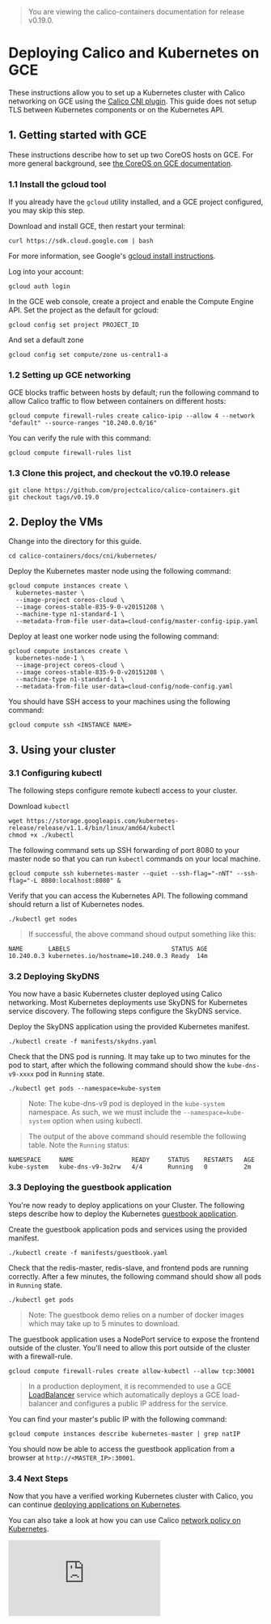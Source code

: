 > You are viewing the calico-containers documentation for release v0.19.0.

# Deploying Calico and Kubernetes on GCE

These instructions allow you to set up a Kubernetes cluster with Calico networking on GCE using the [Calico CNI plugin][calico-cni]. This guide does not setup TLS between Kubernetes components or on the Kubernetes API.

## 1. Getting started with GCE
These instructions describe how to set up two CoreOS hosts on GCE.  For more general background, see
[the CoreOS on GCE documentation][coreos-gce].

### 1.1 Install the gcloud tool
If you already have the `gcloud` utility installed, and a GCE project configured, you may skip this step.

Download and install GCE, then restart your terminal:
```
curl https://sdk.cloud.google.com | bash
```
For more information, see Google's [gcloud install instructions][gcloud-instructions].

Log into your account:
```
gcloud auth login
```

In the GCE web console, create a project and enable the Compute Engine API.
Set the project as the default for gcloud:
```
gcloud config set project PROJECT_ID
```
And set a default zone
```
gcloud config set compute/zone us-central1-a
```

### 1.2 Setting up GCE networking
GCE blocks traffic between hosts by default; run the following command to allow Calico traffic to flow between
containers on different hosts:
```
gcloud compute firewall-rules create calico-ipip --allow 4 --network "default" --source-ranges "10.240.0.0/16"
```
You can verify the rule with this command:
```
gcloud compute firewall-rules list
```

### 1.3 Clone this project, and checkout the v0.19.0 release

    git clone https://github.com/projectcalico/calico-containers.git
    git checkout tags/v0.19.0

## 2. Deploy the VMs
Change into the directory for this guide.
```
cd calico-containers/docs/cni/kubernetes/
```

Deploy the Kubernetes master node using the following command:
```
gcloud compute instances create \
  kubernetes-master \
  --image-project coreos-cloud \
  --image coreos-stable-835-9-0-v20151208 \
  --machine-type n1-standard-1 \
  --metadata-from-file user-data=cloud-config/master-config-ipip.yaml
```

Deploy at least one worker node using the following command:
```
gcloud compute instances create \
  kubernetes-node-1 \
  --image-project coreos-cloud \
  --image coreos-stable-835-9-0-v20151208 \
  --machine-type n1-standard-1 \
  --metadata-from-file user-data=cloud-config/node-config.yaml
```

You should have SSH access to your machines using the following command:
```
gcloud compute ssh <INSTANCE NAME>
```

## 3. Using your cluster
### 3.1 Configuring kubectl
The following steps configure remote kubectl access to your cluster.

Download `kubectl`
```
wget https://storage.googleapis.com/kubernetes-release/release/v1.1.4/bin/linux/amd64/kubectl
chmod +x ./kubectl
```

The following command sets up SSH forwarding of port 8080 to your master node so that you can run `kubectl` commands on your local machine.
```
gcloud compute ssh kubernetes-master --quiet --ssh-flag="-nNT" --ssh-flag="-L 8080:localhost:8080" &
```

Verify that you can access the Kubernetes API.  The following command should return a list of Kubernetes nodes.
```
./kubectl get nodes
```

>If successful, the above command shoud output something like this:
```
NAME       LABELS                            STATUS AGE
10.240.0.3 kubernetes.io/hostname=10.240.0.3 Ready  14m
```

### 3.2 Deploying SkyDNS
You now have a basic Kubernetes cluster deployed using Calico networking.  Most Kubernetes deployments use SkyDNS for Kubernetes service discovery.  The following steps configure the SkyDNS service.

Deploy the SkyDNS application using the provided Kubernetes manifest.
```
./kubectl create -f manifests/skydns.yaml
```

Check that the DNS pod is running. It may take up to two minutes for the pod to start, after which the following command should show the `kube-dns-v9-xxxx` pod in `Running` state.
```
./kubectl get pods --namespace=kube-system
```
> Note: The kube-dns-v9 pod is deployed in the `kube-system` namespace.  As such, we we must include the `--namespace=kube-system` option when using kubectl.

>The output of the above command should resemble the following table.  Note the `Running` status:
```
NAMESPACE     NAME                READY     STATUS    RESTARTS   AGE
kube-system   kube-dns-v9-3o2rw   4/4       Running   0          2m
```

### 3.3 Deploying the guestbook application
You're now ready to deploy applications on your Cluster.  The following steps describe how to deploy the Kubernetes [guestbook application][guestbook].

Create the guestbook application pods and services using the provided manifest.
```
./kubectl create -f manifests/guestbook.yaml
```

Check that the redis-master, redis-slave, and frontend pods are running correctly.  After a few minutes, the following command should show all pods in `Running` state.
```
./kubectl get pods
```
> Note: The guestbook demo relies on a number of docker images which may take up to 5 minutes to download.

The guestbook application uses a NodePort service to expose the frontend outside of the cluster.  You'll need to allow this port outside of the cluster with a firewall-rule.
```
gcloud compute firewall-rules create allow-kubectl --allow tcp:30001
```
> In a production deployment, it is recommended to use a GCE [LoadBalancer][loadbalancers] service which automatically deploys a GCE load-balancer and configures a public IP address for the service.

You can find your master's public IP with the following command:
```
gcloud compute instances describe kubernetes-master | grep natIP
```

You should now be able to access the guestbook application from a browser at `http://<MASTER_IP>:30001`.

### 3.4 Next Steps

Now that you have a verified working Kubernetes cluster with Calico, you can continue [deploying applications on Kubernetes][examples].

You can also take a look at how you can use Calico [network policy on Kubernetes](NetworkPolicy.md).


[calico-cni]: https://github.com/projectcalico/calico-cni
[coreos-gce]: https://coreos.com/docs/running-coreos/cloud-providers/google-compute-engine/
[gcloud-instructions]: https://cloud.google.com/compute/docs/gcloud-compute/
[guestbook]: https://github.com/kubernetes/kubernetes/blob/master/examples/guestbook/README.md
[loadbalancers]: http://kubernetes.io/v1.0/docs/user-guide/services.html#type-loadbalancer
[examples]: https://github.com/kubernetes/kubernetes/tree/master/examples


[![Analytics](https://calico-ga-beacon.appspot.com/UA-52125893-3/calico-containers/docs/cni/kubernetes/GCE.md?pixel)](https://github.com/igrigorik/ga-beacon)
